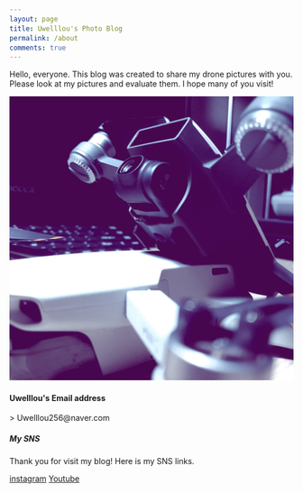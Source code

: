 ```yaml
---
layout: page
title: Uwelllou's Photo Blog
permalink: /about
comments: true
---
```


<div class="row justify-content-between">
<div class="col-md-8 pr-5">

<p> Hello, everyone. This blog was created to share my drone pictures with you. Please look at my pictures and evaluate them. I hope many of you visit!</p>

<p class="mb-5"><img class="shadow-lg" src="assets/image/drone1.jpg" alt="octagonal pavilion_Uwelllou" /></p>


<h4>Uwelllou's Email address</h4>
> Uwelllou256@naver.com

</div>

<div class="col-md-4">

<div class="sticky-top sticky-top-80">
<h5>My SNS</h5>

<p>Thank you for visit my blog! Here is my SNS links.</p>

<a target="_blank" href="https://www.instagram.com/uwelllou/" class="btn btn-warning">instagram</a> <a target="_blank" href="https://www.youtube.com/channel/UCjBVH6oyMF7lJ8OnlDt5a8A" class="btn btn-danger">Youtube</a>

</div>
</div>
</div>
